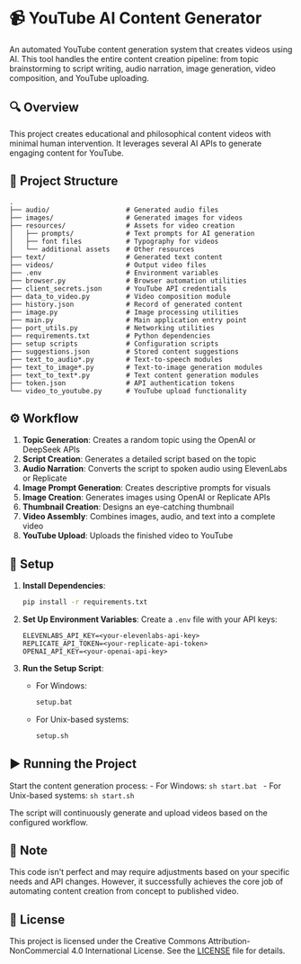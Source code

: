 # 📹 YouTube AI Content Generator

An automated YouTube content generation system that creates videos using AI. This tool handles the entire content creation pipeline: from topic brainstorming to script writing, audio narration, image generation, video composition, and YouTube uploading.

## 🔍 Overview

This project creates educational and philosophical content videos with minimal human intervention. It leverages several AI APIs to generate engaging content for YouTube.

## 📁 Project Structure

```
.
├── audio/                   # Generated audio files
├── images/                  # Generated images for videos
├── resources/               # Assets for video creation
│   ├── prompts/             # Text prompts for AI generation
│   ├── font files           # Typography for videos
│   └── additional assets    # Other resources
├── text/                    # Generated text content
├── videos/                  # Output video files
├── .env                     # Environment variables
├── browser.py               # Browser automation utilities
├── client_secrets.json      # YouTube API credentials
├── data_to_video.py         # Video composition module
├── history.json             # Record of generated content
├── image.py                 # Image processing utilities
├── main.py                  # Main application entry point
├── port_utils.py            # Networking utilities
├── requirements.txt         # Python dependencies
├── setup scripts            # Configuration scripts
├── suggestions.json         # Stored content suggestions
├── text_to_audio*.py        # Text-to-speech modules
├── text_to_image*.py        # Text-to-image generation modules
├── text_to_text*.py         # Text content generation modules
├── token.json               # API authentication tokens
└── video_to_youtube.py      # YouTube upload functionality
```

## ⚙️ Workflow

1. **Topic Generation**: Creates a random topic using the OpenAI or DeepSeek APIs
2. **Script Creation**: Generates a detailed script based on the topic
3. **Audio Narration**: Converts the script to spoken audio using ElevenLabs or Replicate
4. **Image Prompt Generation**: Creates descriptive prompts for visuals
5. **Image Creation**: Generates images using OpenAI or Replicate APIs
6. **Thumbnail Creation**: Designs an eye-catching thumbnail
7. **Video Assembly**: Combines images, audio, and text into a complete video
8. **YouTube Upload**: Uploads the finished video to YouTube

## 🚀 Setup

1. **Install Dependencies**:
    ```sh
    pip install -r requirements.txt
    ```

2. **Set Up Environment Variables**:
    Create a `.env` file with your API keys:
    ```
    ELEVENLABS_API_KEY=<your-elevenlabs-api-key>
    REPLICATE_API_TOKEN=<your-replicate-api-token>
    OPENAI_API_KEY=<your-openai-api-key>
    ```

3. **Run the Setup Script**:
    - For Windows:
        ```sh
        setup.bat
        ```
    - For Unix-based systems:
        ```sh
        setup.sh
        ```

## ▶️ Running the Project

Start the content generation process:
    - For Windows:
        ```sh
        start.bat
        ```
    - For Unix-based systems:
        ```sh
        start.sh
        ```

The script will continuously generate and upload videos based on the configured workflow.

## 📝 Note

This code isn't perfect and may require adjustments based on your specific needs and API changes. However, it successfully achieves the core job of automating content creation from concept to published video.

## 📄 License

This project is licensed under the Creative Commons Attribution-NonCommercial 4.0 International License. See the [LICENSE](LICENSE) file for details.

